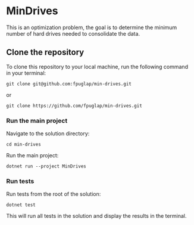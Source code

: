 # MinDrives

This is an optimization problem, the goal is to determine the minimum number of hard drives needed to consolidate the data.

## Clone the repository

To clone this repository to your local machine, run the following command in your terminal:

```
git clone git@github.com:fpuglap/min-drives.git
```

or

```
git clone https://github.com/fpuglap/min-drives.git
```

### Run the main project

Navigate to the solution directory:

```
cd min-drives
```

Run the main project:

```
dotnet run --project MinDrives
```

### Run tests

Run tests from the root of the solution:

```
dotnet test
```

This will run all tests in the solution and display the results in the terminal.
